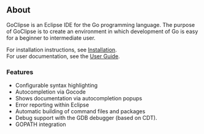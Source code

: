 ## About

GoClipse is an Eclipse IDE for the Go programming language. The purpose of GoClipse is to create an environment in which development of Go is easy for a beginner to intermediate user.

For installation instructions, see [Installation](Installation.md#installation). <br/>
For user documentation, see the [User Guide](UserGuide.md#user-guide).

### Features
- Configurable syntax highlighting
- Autocompletion via Gocode
- Shows documentation via autocompletion popups
- Error reporting within Eclipse
- Automatic building of command files and packages
- Debug support with the GDB debugger (based on CDT).
- GOPATH integration
